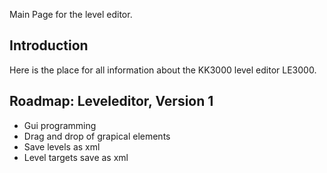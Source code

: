 Main Page for the level editor.

## Introduction ##

Here is the place for all information about the KK3000 level editor LE3000.

## Roadmap: Leveleditor, Version 1 ##

  * Gui programming
  * Drag and drop of grapical elements
  * Save levels as xml
  * Level targets save as xml